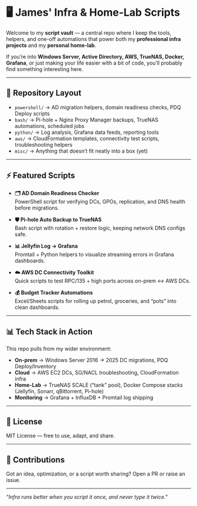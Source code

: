 # 🖥️ James' Infra & Home-Lab Scripts

Welcome to my **script vault** — a central repo where I keep the tools, helpers, and one-off automations that power both my **professional infra projects** and my **personal home-lab**.  

If you’re into **Windows Server, Active Directory, AWS, TrueNAS, Docker, Grafana**, or just making your life easier with a bit of code, you’ll probably find something interesting here.  

---

## 📂 Repository Layout
- `powershell/` → AD migration helpers, domain readiness checks, PDQ Deploy scripts  
- `bash/` → Pi-hole + Nginx Proxy Manager backups, TrueNAS automations, scheduled jobs  
- `python/` → Log analysis, Grafana data feeds, reporting tools  
- `aws/` → CloudFormation templates, connectivity test scripts, troubleshooting helpers  
- `misc/` → Anything that doesn’t fit neatly into a box (yet)  

---

## ⚡ Featured Scripts
- **🗂️ AD Domain Readiness Checker**  
  PowerShell script for verifying DCs, GPOs, replication, and DNS health before migrations.  

- **🛡️ Pi-hole Auto Backup to TrueNAS**  
  Bash script with rotation + restore logic, keeping network DNS configs safe.  

- **📊 Jellyfin Log → Grafana**  
  Promtail + Python helpers to visualize streaming errors in Grafana dashboards.  

- **☁️ AWS DC Connectivity Toolkit**  
  Quick scripts to test RPC/135 + high ports across on-prem ↔ AWS DCs.  

- **💰 Budget Tracker Automations**  
  Excel/Sheets scripts for rolling up petrol, groceries, and “pots” into clean dashboards.  

---

## 📊 Tech Stack in Action
This repo pulls from my wider environment:  

- **On-prem** → Windows Server 2016 → 2025 DC migrations, PDQ Deploy/Inventory  
- **Cloud** → AWS EC2 DCs, SG/NACL troubleshooting, CloudFormation infra  
- **Home-Lab** → TrueNAS SCALE (“tank” pool), Docker Compose stacks (Jellyfin, Sonarr, qBittorrent, Pi-hole)  
- **Monitoring** → Grafana + InfluxDB + Promtail log shipping  

---

## 📜 License
MIT License — free to use, adapt, and share.  

---

## 🤝 Contributions
Got an idea, optimization, or a script worth sharing? Open a PR or raise an issue.  

---

*"Infra runs better when you script it once, and never type it twice."*  
